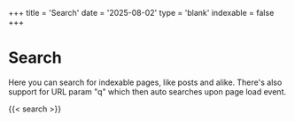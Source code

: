 +++
title = 'Search'
date = '2025-08-02'
type = 'blank'
indexable = false
+++

# Search

Here you can search for indexable pages, like posts and alike. There's also support for URL param "q" which then auto searches upon page load event.

{{< search >}}

